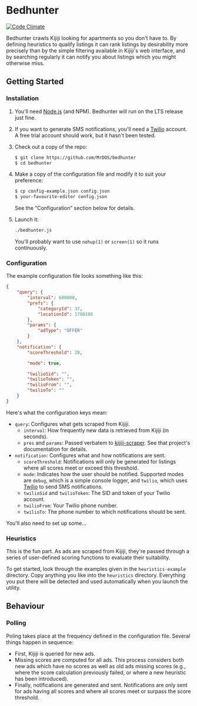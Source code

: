 <!--

This document is written
using Semantic Linefeeds.
See http://rhodesmill.org/brandon/2012/one-sentence-per-line/
for an explanation
of why linebreaks are
the way they are.)

-->

# Bedhunter

[![Code Climate](https://codeclimate.com/github/MrDOS/bedhunter/badges/gpa.svg)](https://codeclimate.com/github/MrDOS/bedhunter)

Bedhunter crawls Kijiji
looking for apartments
so you don't have to.
By defining heuristics
to qualify listings
it can rank listings
by desirability
more precisely
than by the simple filtering available
in Kijiji's web interface,
and by searching regularly
it can notify you about listings
which you might otherwise miss.

## Getting Started

### Installation

1. You'll need [Node.js](https://nodejs.org/en/) (and NPM).
    Bedhunter will run
    on the LTS release
    just fine.
2. If you want to generate SMS notifications,
    you'll need a [Twilio](https://www.twilio.com/) account.
    A free trial account should work,
    but it hasn't been tested.
3. Check out a copy
    of the repo:

    ```sh
    $ git clone https://github.com/MrDOS/bedhunter
    $ cd bedhunter
    ```

4. Make a copy of the configuration file
    and modify it
    to suit your preference:

    ```sh
    $ cp config-example.json config.json
    $ your-favourite-editor config.json
    ```

    See the “Configuration” section below
    for details.
5. Launch it:

    ```sh
    ./bedhunter.js
    ```

    You'll probably want
    to use `nohup(1)` or `screen(1)`
    so it runs continuously.

### Configuration

The example configuration file
looks something like this:

```json
{
    "query": {
        "interval": 600000,
        "prefs": {
            "categoryId": 37,
            "locationId": 1700185
        },
        "params": {
            "adType": "OFFER"
        }
    },
    "notification": {
        "scoreThreshold": 20,

        "mode": true,

        "twilioSid": "",
        "twilioToken": "",
        "twilioFrom": "",
        "twilioTo": ""
    }
}
```

Here's what the configuration keys mean:

* `query`: Configures what gets scraped
    from Kijiji.
    * `interval`: How frequently new data is retrieved
        from Kijiji (in seconds).
    * `pres` and `params`: Passed verbatem
        to [kijiji-scraper](https://github.com/mwpenny/kijiji-scraper).
        See that project's documentation
        for details.
* `notification`: Configures what and how notifications
    are sent.
    * `scoreThreshold`: Notifications will only be generated
        for listings where all scores
        meet or exceed this threshold.
    * `mode`: Indicates how the user
        should be notified.
        Supported modes
        are `debug`,
        which is a simple console logger,
        and `twilio`,
        which uses [Twilio](http://twilio.com/)
        to send SMS notifications.
    * `twilioSid` and `twilioToken`: The SID and token
        of your Twilio account.
    * `twilioFrom`: Your Twilio phone number.
    * `twilioTo`: The phone number to which notifications
        should be sent.

You'll also need to set up
some...

### Heuristics

This is
the fun part.
As ads are scraped
from Kijiji,
they're passed through a series
of user-defined scoring functions
to evaluate their suitability.

To get started,
look through the examples given
in the `heuristics-example` directory.
Copy anything you like
into the `heuristics` directory.
Everything you put there
will be detected and used automatically
when you launch the utility.

## Behaviour

### Polling

Poling takes place
at the frequency defined
in the configuration file.
Several things happen
in sequence:

* First, Kijiji is queried
    for new ads.
* Missing scores are computed
    for all ads.
    This process considers
    both new ads which have no scores
    as well as old ads missing scores
    (e.g., where the score calculation
    previously failed,
    or where a new heuristic
    has been introduced).
* Finally, notifications
    are generated and sent.
    Notifications are only sent
    for ads having all scores
    and where all scores meet or surpass
    the score threshold.
